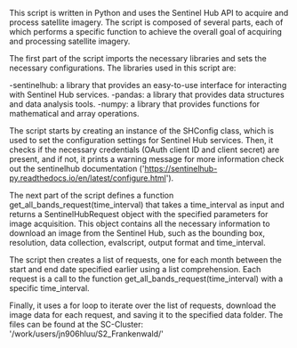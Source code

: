 This script is written in Python and uses the Sentinel Hub API to acquire and process satellite imagery. The script is composed of several parts, each of which performs a specific function to achieve the overall goal of acquiring and processing satellite imagery.

The first part of the script imports the necessary libraries and sets the necessary configurations. The libraries used in this script are:

-sentinelhub: a library that provides an easy-to-use interface for interacting with Sentinel Hub services.
-pandas: a library that provides data structures and data analysis tools.
-numpy: a library that provides functions for mathematical and array operations.

The script starts by creating an instance of the SHConfig class, which is used to set the configuration settings for Sentinel Hub services. Then, it checks if the necessary credentials (OAuth client ID and client secret) are present, and if not, it prints a warning message for more information check out the sentinelhub documentation ('https://sentinelhub-py.readthedocs.io/en/latest/configure.html').

The next part of the script defines a function get_all_bands_request(time_interval) that takes a time_interval as input and returns a SentinelHubRequest object with the specified parameters for image acquisition. This object contains all the necessary information to download an image from the Sentinel Hub, such as the bounding box, resolution, data collection, evalscript, output format and time_interval.

The script then creates a list of requests, one for each month between the start and end date specified earlier using a list comprehension. Each request is a call to the function get_all_bands_request(time_interval) with a specific time_interval.

Finally, it uses a for loop to iterate over the list of requests, download the image data for each request, and saving it to the specified data folder.
The files can be found at the SC-Cluster: 
'/work/users/jn906hluu/S2_Frankenwald/'
